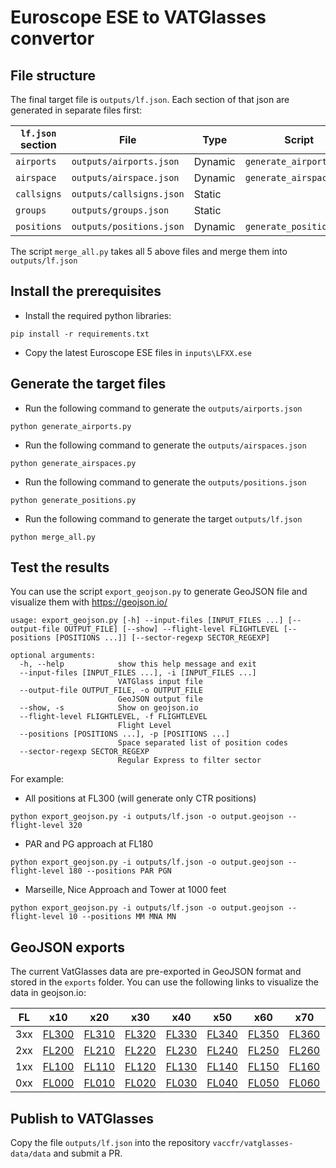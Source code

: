 # Euroscope ESE to VATGlasses convertor

## File structure

The final target file is `outputs/lf.json`. Each section of that json are generated in separate files first:

| `lf.json` section | File | Type | Script
|---| ---| --- | --- |
| `airports` | `outputs/airports.json` | Dynamic | `generate_airports.py`
| `airspace` | `outputs/airspace.json` | Dynamic | `generate_airspaces.py`
| `callsigns` | `outputs/callsigns.json` | Static |
| `groups` | `outputs/groups.json` | Static |
| `positions` | `outputs/positions.json` | Dynamic |  `generate_positions.py`

The script `merge_all.py` takes all 5 above files and merge them into `outputs/lf.json`


## Install the prerequisites

- Install the required python libraries:
```
pip install -r requirements.txt
```

- Copy the latest Euroscope ESE files in `inputs\LFXX.ese`

## Generate the target files

- Run the following command to generate the `outputs/airports.json`
```
python generate_airports.py
```

- Run the following command to generate the `outputs/airspaces.json`
```
python generate_airspaces.py
```

- Run the following command to generate the `outputs/positions.json`
```
python generate_positions.py
```

- Run the following command to generate the target `outputs/lf.json`
```
python merge_all.py
```

## Test the results

You can use the script `export_geojson.py` to generate GeoJSON file and visualize them with https://geojson.io/

```
usage: export_geojson.py [-h] --input-files [INPUT_FILES ...] [--output-file OUTPUT_FILE] [--show] --flight-level FLIGHTLEVEL [--positions [POSITIONS ...]] [--sector-regexp SECTOR_REGEXP]

optional arguments:
  -h, --help            show this help message and exit
  --input-files [INPUT_FILES ...], -i [INPUT_FILES ...]
                        VATGlass input file
  --output-file OUTPUT_FILE, -o OUTPUT_FILE
                        GeoJSON output file
  --show, -s            Show on geojson.io
  --flight-level FLIGHTLEVEL, -f FLIGHTLEVEL
                        Flight Level
  --positions [POSITIONS ...], -p [POSITIONS ...]
                        Space separated list of position codes
  --sector-regexp SECTOR_REGEXP
                        Regular Express to filter sector
```

For example:
- All positions at FL300 (will generate only CTR positions)
``` 
python export_geojson.py -i outputs/lf.json -o output.geojson --flight-level 320
```

- PAR and PG approach at FL180
```
python export_geojson.py -i outputs/lf.json -o output.geojson --flight-level 180 --positions PAR PGN
```

- Marseille, Nice Approach and Tower at 1000 feet
```
python export_geojson.py -i outputs/lf.json -o output.geojson --flight-level 10 --positions MM MNA MN
```

## GeoJSON exports

The current VatGlasses data are pre-exported in GeoJSON format and stored in the `exports` folder. You can use the following links to visualize the data in geojson.io:

| FL  | x10 | x20 | x30 | x40 | x50 | x60 | x70 | x80 | x90 |
| --- | --- | --- | --- | --- | --- | --- | --- | --- | --- |
| 3xx | [FL300](https://geojson.io/#data=data:text/x-url,https%3A%2F%2Fraw.githubusercontent.com%2Fvaccfr%2Fvatglasses-convertor%2Fmain%2Fexports%2Fctr_fl300.geojson) | [FL310](https://geojson.io/#data=data:text/x-url,https%3A%2F%2Fraw.githubusercontent.com%2Fvaccfr%2Fvatglasses-convertor%2Fmain%2Fexports%2Fctr_fl310.geojson) | [FL320](https://geojson.io/#data=data:text/x-url,https%3A%2F%2Fraw.githubusercontent.com%2Fvaccfr%2Fvatglasses-convertor%2Fmain%2Fexports%2Fctr_fl320.geojson) | [FL330](https://geojson.io/#data=data:text/x-url,https%3A%2F%2Fraw.githubusercontent.com%2Fvaccfr%2Fvatglasses-convertor%2Fmain%2Fexports%2Fctr_fl330.geojson) | [FL340](https://geojson.io/#data=data:text/x-url,https%3A%2F%2Fraw.githubusercontent.com%2Fvaccfr%2Fvatglasses-convertor%2Fmain%2Fexports%2Fctr_fl340.geojson) | [FL350](https://geojson.io/#data=data:text/x-url,https%3A%2F%2Fraw.githubusercontent.com%2Fvaccfr%2Fvatglasses-convertor%2Fmain%2Fexports%2Fctr_fl350.geojson) | [FL360](https://geojson.io/#data=data:text/x-url,https%3A%2F%2Fraw.githubusercontent.com%2Fvaccfr%2Fvatglasses-convertor%2Fmain%2Fexports%2Fctr_fl360.geojson) | [FL370](https://geojson.io/#data=data:text/x-url,https%3A%2F%2Fraw.githubusercontent.com%2Fvaccfr%2Fvatglasses-convertor%2Fmain%2Fexports%2Fctr_fl370.geojson) | [FL380](https://geojson.io/#data=data:text/x-url,https%3A%2F%2Fraw.githubusercontent.com%2Fvaccfr%2Fvatglasses-convertor%2Fmain%2Fexports%2Fctr_fl380.geojson) | [FL390](https://geojson.io/#data=data:text/x-url,https%3A%2F%2Fraw.githubusercontent.com%2Fvaccfr%2Fvatglasses-convertor%2Fmain%2Fexports%2Fctr_fl390.geojson) |
| 2xx | [FL200](https://geojson.io/#data=data:text/x-url,https%3A%2F%2Fraw.githubusercontent.com%2Fvaccfr%2Fvatglasses-convertor%2Fmain%2Fexports%2Fctr_fl200.geojson) | [FL210](https://geojson.io/#data=data:text/x-url,https%3A%2F%2Fraw.githubusercontent.com%2Fvaccfr%2Fvatglasses-convertor%2Fmain%2Fexports%2Fctr_fl210.geojson) | [FL220](https://geojson.io/#data=data:text/x-url,https%3A%2F%2Fraw.githubusercontent.com%2Fvaccfr%2Fvatglasses-convertor%2Fmain%2Fexports%2Fctr_fl220.geojson) | [FL230](https://geojson.io/#data=data:text/x-url,https%3A%2F%2Fraw.githubusercontent.com%2Fvaccfr%2Fvatglasses-convertor%2Fmain%2Fexports%2Fctr_fl230.geojson) | [FL240](https://geojson.io/#data=data:text/x-url,https%3A%2F%2Fraw.githubusercontent.com%2Fvaccfr%2Fvatglasses-convertor%2Fmain%2Fexports%2Fctr_fl240.geojson) | [FL250](https://geojson.io/#data=data:text/x-url,https%3A%2F%2Fraw.githubusercontent.com%2Fvaccfr%2Fvatglasses-convertor%2Fmain%2Fexports%2Fctr_fl250.geojson) | [FL260](https://geojson.io/#data=data:text/x-url,https%3A%2F%2Fraw.githubusercontent.com%2Fvaccfr%2Fvatglasses-convertor%2Fmain%2Fexports%2Fctr_fl260.geojson) | [FL270](https://geojson.io/#data=data:text/x-url,https%3A%2F%2Fraw.githubusercontent.com%2Fvaccfr%2Fvatglasses-convertor%2Fmain%2Fexports%2Fctr_fl270.geojson) | [FL280](https://geojson.io/#data=data:text/x-url,https%3A%2F%2Fraw.githubusercontent.com%2Fvaccfr%2Fvatglasses-convertor%2Fmain%2Fexports%2Fctr_fl280.geojson) | [FL290](https://geojson.io/#data=data:text/x-url,https%3A%2F%2Fraw.githubusercontent.com%2Fvaccfr%2Fvatglasses-convertor%2Fmain%2Fexports%2Fctr_fl290.geojson) |
| 1xx | [FL100](https://geojson.io/#data=data:text/x-url,https%3A%2F%2Fraw.githubusercontent.com%2Fvaccfr%2Fvatglasses-convertor%2Fmain%2Fexports%2Fctr_fl100.geojson) | [FL110](https://geojson.io/#data=data:text/x-url,https%3A%2F%2Fraw.githubusercontent.com%2Fvaccfr%2Fvatglasses-convertor%2Fmain%2Fexports%2Fctr_fl110.geojson) | [FL120](https://geojson.io/#data=data:text/x-url,https%3A%2F%2Fraw.githubusercontent.com%2Fvaccfr%2Fvatglasses-convertor%2Fmain%2Fexports%2Fctr_fl120.geojson) | [FL130](https://geojson.io/#data=data:text/x-url,https%3A%2F%2Fraw.githubusercontent.com%2Fvaccfr%2Fvatglasses-convertor%2Fmain%2Fexports%2Fctr_fl130.geojson) | [FL140](https://geojson.io/#data=data:text/x-url,https%3A%2F%2Fraw.githubusercontent.com%2Fvaccfr%2Fvatglasses-convertor%2Fmain%2Fexports%2Fctr_fl140.geojson) | [FL150](https://geojson.io/#data=data:text/x-url,https%3A%2F%2Fraw.githubusercontent.com%2Fvaccfr%2Fvatglasses-convertor%2Fmain%2Fexports%2Fctr_fl150.geojson) | [FL160](https://geojson.io/#data=data:text/x-url,https%3A%2F%2Fraw.githubusercontent.com%2Fvaccfr%2Fvatglasses-convertor%2Fmain%2Fexports%2Fctr_fl160.geojson) | [FL170](https://geojson.io/#data=data:text/x-url,https%3A%2F%2Fraw.githubusercontent.com%2Fvaccfr%2Fvatglasses-convertor%2Fmain%2Fexports%2Fctr_fl170.geojson) | [FL180](https://geojson.io/#data=data:text/x-url,https%3A%2F%2Fraw.githubusercontent.com%2Fvaccfr%2Fvatglasses-convertor%2Fmain%2Fexports%2Fctr_fl180.geojson) | [FL190](https://geojson.io/#data=data:text/x-url,https%3A%2F%2Fraw.githubusercontent.com%2Fvaccfr%2Fvatglasses-convertor%2Fmain%2Fexports%2Fctr_fl190.geojson) |
| 0xx | [FL000](https://geojson.io/#data=data:text/x-url,https%3A%2F%2Fraw.githubusercontent.com%2Fvaccfr%2Fvatglasses-convertor%2Fmain%2Fexports%2Fctr_fl0.geojson) | [FL010](https://geojson.io/#data=data:text/x-url,https%3A%2F%2Fraw.githubusercontent.com%2Fvaccfr%2Fvatglasses-convertor%2Fmain%2Fexports%2Fctr_fl10.geojson) | [FL020](https://geojson.io/#data=data:text/x-url,https%3A%2F%2Fraw.githubusercontent.com%2Fvaccfr%2Fvatglasses-convertor%2Fmain%2Fexports%2Fctr_fl20.geojson) | [FL030](https://geojson.io/#data=data:text/x-url,https%3A%2F%2Fraw.githubusercontent.com%2Fvaccfr%2Fvatglasses-convertor%2Fmain%2Fexports%2Fctr_fl30.geojson) | [FL040](https://geojson.io/#data=data:text/x-url,https%3A%2F%2Fraw.githubusercontent.com%2Fvaccfr%2Fvatglasses-convertor%2Fmain%2Fexports%2Fctr_fl40.geojson) | [FL050](https://geojson.io/#data=data:text/x-url,https%3A%2F%2Fraw.githubusercontent.com%2Fvaccfr%2Fvatglasses-convertor%2Fmain%2Fexports%2Fctr_fl50.geojson) | [FL060](https://geojson.io/#data=data:text/x-url,https%3A%2F%2Fraw.githubusercontent.com%2Fvaccfr%vatglasses-convertor%2Fmain%2Fexports%2Fctr_fl60.geojson) | [FL070](https://geojson.io/#data=data:text/x-url,https%3A%2F%2Fraw.githubusercontent.com%2Fvaccfr%2Fvatglasses-convertor%2Fmain%2Fexports%2Fctr_fl70.geojson) | [FL080](https://geojson.io/#data=data:text/x-url,https%3A%2F%2Fraw.githubusercontent.com%2Fvaccfr%2Fvatglasses-convertor%2Fmain%2Fexports%2Fctr_fl80.geojson) | [FL090](https://geojson.io/#data=data:text/x-url,https%3A%2F%2Fraw.githubusercontent.com%2Fvaccfr%2Fvatglasses-convertor%2Fmain%2Fexports%2Fctr_fl90.geojson) |

## Publish to VATGlasses

Copy the file `outputs/lf.json` into the repository `vaccfr/vatglasses-data/data` and submit a PR.